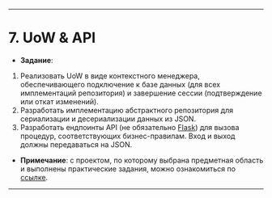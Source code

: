 
---

# 7. UoW & API
+ **Задание**:
1. Реализовать UoW в виде контекстного менеджера, обеспечивающего подключение к базе данных (для всех имплементаций репозитория) и завершение сессии (подтверждение или откат изменений).
2. Разработать имплементацию абстрактного репозитория для сериализации и десериализации данных из JSON. 
3. Разработать ендпоинты API (не обязательно [Flask](https://e.sfu-kras.ru/pluginfile.php/3059693/mod_resource/content/1/Лекция_5_Flask.pdf)) для вызова процедур, соответствующих бизнес-правилам. Вход и выход должны передаваться на JSON. 
+ **Примечание**: с проектом, по которому выбрана предметная область и выполнены практические задания, можно ознакомиться по [ссылке](https://github.com/NeKyReal/CityScope.git).

---
